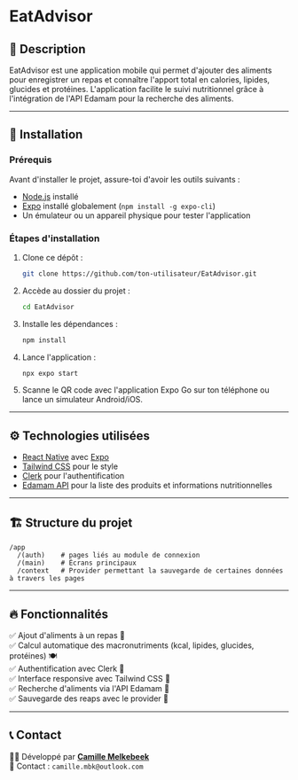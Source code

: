 # EatAdvisor

## 🥗 Description

EatAdvisor est une application mobile qui permet d'ajouter des aliments pour enregistrer un repas et connaître l'apport total en calories, lipides, glucides et protéines. L'application facilite le suivi nutritionnel grâce à l'intégration de l'API Edamam pour la recherche des aliments.

---

## 🚀 Installation

### Prérequis

Avant d'installer le projet, assure-toi d'avoir les outils suivants :

- [Node.js](https://nodejs.org/) installé
- [Expo](https://expo.dev/) installé globalement (`npm install -g expo-cli`)
- Un émulateur ou un appareil physique pour tester l'application

### Étapes d'installation

1. Clone ce dépôt :
   ```sh
   git clone https://github.com/ton-utilisateur/EatAdvisor.git
   ```
2. Accède au dossier du projet :
   ```sh
   cd EatAdvisor
   ```
3. Installe les dépendances :
   ```sh
   npm install
   ```
4. Lance l'application :
   ```sh
   npx expo start
   ```
5. Scanne le QR code avec l'application Expo Go sur ton téléphone ou lance un simulateur Android/iOS.

---

## ⚙ Technologies utilisées

- [React Native](https://reactnative.dev/) avec [Expo](https://expo.dev/)
- [Tailwind CSS](https://tailwindcss.com/) pour le style
- [Clerk](https://clerk.dev/) pour l'authentification
- [Edamam API](https://developer.edamam.com/) pour la liste des produits et informations nutritionnelles

---

## 🏗 Structure du projet

```
/app
  /(auth)    # pages liés au module de connexion
  /(main)    # Écrans principaux
  /context   # Provider permettant la sauvegarde de certaines données à travers les pages
```

---

## 🔥 Fonctionnalités

✅ Ajout d'aliments à un repas 🥑  
✅ Calcul automatique des macronutriments (kcal, lipides, glucides, protéines) 🍽️  
✅ Authentification avec Clerk 🔐  
✅ Interface responsive avec Tailwind CSS 🎨  
✅ Recherche d'aliments via l'API Edamam 🔎  
✅ Sauvegarde des reaps avec le provider 💾

---

## 📞 Contact

👨‍💻 Développé par **[Camille Melkebeek](https://github.com/cmelkebeek)**  
📧 Contact : `camille.mbk@outlook.com`

